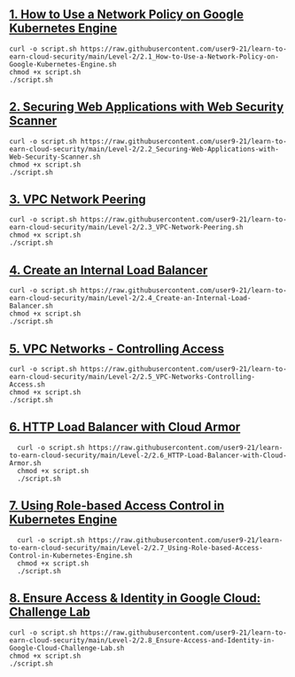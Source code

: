 ## [1. How to Use a Network Policy on Google Kubernetes Engine](https://github.com/user9-21/learn-to-earn-cloud-security/blob/main/Level-2/2.1_How-to-Use-a-Network-Policy-on-Google-Kubernetes-Engine.sh)
```
curl -o script.sh https://raw.githubusercontent.com/user9-21/learn-to-earn-cloud-security/main/Level-2/2.1_How-to-Use-a-Network-Policy-on-Google-Kubernetes-Engine.sh
chmod +x script.sh
./script.sh

```

## [2. Securing Web Applications with Web Security Scanner](https://github.com/user9-21/learn-to-earn-cloud-security/blob/main/Level-2/2.2_Securing-Web-Applications-with-Web-Security-Scanner.sh)
```
curl -o script.sh https://raw.githubusercontent.com/user9-21/learn-to-earn-cloud-security/main/Level-2/2.2_Securing-Web-Applications-with-Web-Security-Scanner.sh
chmod +x script.sh
./script.sh

```

## [3. VPC Network Peering](https://github.com/user9-21/learn-to-earn-cloud-security/blob/main/Level-2/2.3_VPC-Network-Peering.sh)
```
curl -o script.sh https://raw.githubusercontent.com/user9-21/learn-to-earn-cloud-security/main/Level-2/2.3_VPC-Network-Peering.sh
chmod +x script.sh
./script.sh

```

## [4. Create an Internal Load Balancer](https://github.com/user9-21/learn-to-earn-cloud-security/blob/main/Level-2/2.4_Create-an-Internal-Load-Balancer.sh)
```
curl -o script.sh https://raw.githubusercontent.com/user9-21/learn-to-earn-cloud-security/main/Level-2/2.4_Create-an-Internal-Load-Balancer.sh
chmod +x script.sh
./script.sh

```

## [5. VPC Networks - Controlling Access](https://github.com/user9-21/learn-to-earn-cloud-security/blob/main/Level-2/2.5_VPC-Networks-Controlling-Access.sh)
```
curl -o script.sh https://raw.githubusercontent.com/user9-21/learn-to-earn-cloud-security/main/Level-2/2.5_VPC-Networks-Controlling-Access.sh
chmod +x script.sh
./script.sh

```

## [6. HTTP Load Balancer with Cloud Armor](https://github.com/user9-21/learn-to-earn-cloud-security/blob/main/Level-2/2.6_HTTP-Load-Balancer-with-Cloud-Armor.sh)
```
  curl -o script.sh https://raw.githubusercontent.com/user9-21/learn-to-earn-cloud-security/main/Level-2/2.6_HTTP-Load-Balancer-with-Cloud-Armor.sh
  chmod +x script.sh
  ./script.sh

```

## [7. Using Role-based Access Control in Kubernetes Engine](https://github.com/user9-21/learn-to-earn-cloud-security/blob/main/Level-2/2.7_Using-Role-based-Access-Control-in-Kubernetes-Engine.sh)
```
  curl -o script.sh https://raw.githubusercontent.com/user9-21/learn-to-earn-cloud-security/main/Level-2/2.7_Using-Role-based-Access-Control-in-Kubernetes-Engine.sh
  chmod +x script.sh
  ./script.sh

```

## [8. Ensure Access & Identity in Google Cloud: Challenge Lab](https://github.com/user9-21/learn-to-earn-cloud-security/blob/main/Level-2/2.8_Ensure-Access-and-Identity-in-Google-Cloud-Challenge-Lab.sh)
```
curl -o script.sh https://raw.githubusercontent.com/user9-21/learn-to-earn-cloud-security/main/Level-2/2.8_Ensure-Access-and-Identity-in-Google-Cloud-Challenge-Lab.sh
chmod +x script.sh
./script.sh

```
